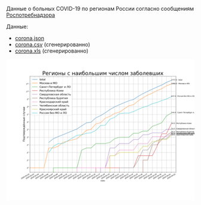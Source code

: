 Данные о больных COVID-19 по регионам России согласно сообщениям [Роспотребнадзора](https://rospotrebnadzor.ru/about/info/news/)

Данные:
- [corona.json](corona.json)
- [corona.csv](corona.csv) (сгенерированно)
- [corona.xls](corona.xls) (сгенерированно)

![plot](plot.png)
